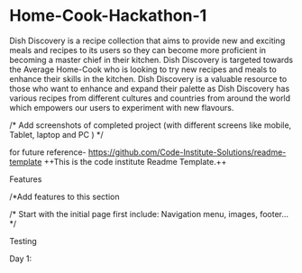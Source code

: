 # Home-Cook-Hackathon-1
Dish Discovery is a recipe collection that aims to provide new and exciting meals and recipes to its users so they can become more proficient in becoming a master chief in their kitchen. Dish Discovery is targeted towards the Average Home-Cook who is looking to try new recipes and meals to enhance their skills in the kitchen. Dish Discovery is a valuable resource to those who want to enhance and expand their palette as Dish Discovery has various recipes from different cultures and countries from around the world which empowers our users to experiment with new flavours. 

/* Add screenshots of completed project (with different screens like mobile, Tablet, laptop and PC ) */ 

for future reference- https://github.com/Code-Institute-Solutions/readme-template ++This is the code institute Readme Template.++

Features 

/*Add features to this section 

/* Start with the initial page first include: Navigation menu, images, footer... */ 

Testing 


Day 1: 